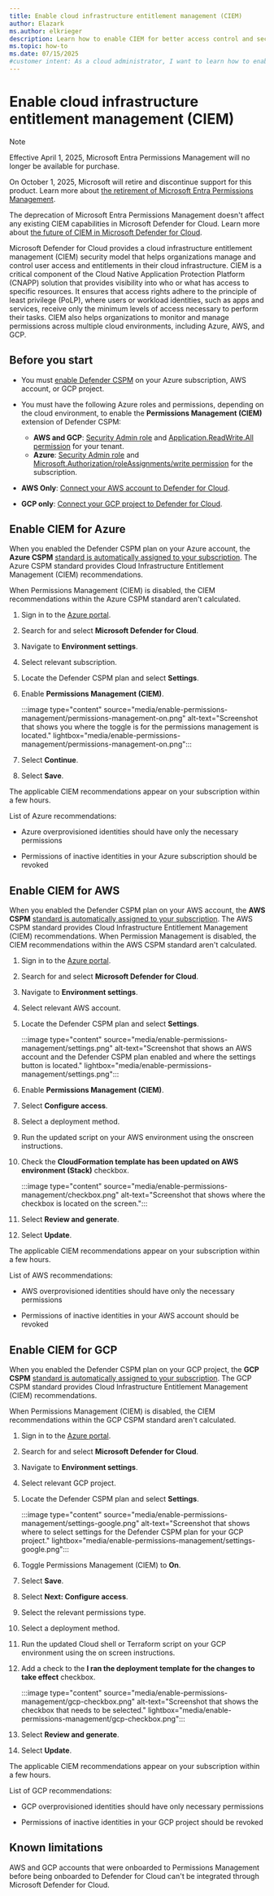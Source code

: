 ```yaml
---
title: Enable cloud infrastructure entitlement management (CIEM)
author: Elazark
ms.author: elkrieger
description: Learn how to enable CIEM for better access control and security in your cloud infrastructure.
ms.topic: how-to
ms.date: 07/15/2025
#customer intent: As a cloud administrator, I want to learn how to enable permissions (CIEM) in order to effectively manage user access and entitlements in my cloud infrastructure.
---
```


# Enable cloud infrastructure entitlement management (CIEM)

> [!NOTE]
> Effective April 1, 2025, Microsoft Entra Permissions Management will no longer be available for purchase.
>
> On October 1, 2025, Microsoft will retire and discontinue support for this product. Learn more about [the retirement of Microsoft Entra Permissions Management](https://aka.ms/mepmretire).
> 
> The deprecation of Microsoft Entra Permissions Management doesn't affect any existing CIEM capabilities in Microsoft Defender for Cloud. Learn more about [the future of CIEM in Microsoft Defender for Cloud](https://aka.ms/mdc-ciem).

Microsoft Defender for Cloud provides a cloud infrastructure entitlement management (CIEM) security model that helps organizations manage and control user access and entitlements in their cloud infrastructure. CIEM is a critical component of the Cloud Native Application Protection Platform (CNAPP) solution that provides visibility into who or what has access to specific resources. It ensures that access rights adhere to the principle of least privilege (PoLP), where users or workload identities, such as apps and services, receive only the minimum levels of access necessary to perform their tasks. CIEM also helps organizations to monitor and manage permissions across multiple cloud environments, including Azure, AWS, and GCP.

## Before you start

- You must [enable Defender CSPM](tutorial-enable-cspm-plan.md) on your Azure subscription, AWS account, or GCP project.

- You must have the following Azure roles and permissions, depending on the cloud environment, to enable the **Permissions Management (CIEM)** extension of Defender CSPM:
  - **AWS and GCP**: [Security Admin role](/azure/role-based-access-control/built-in-roles/security#security-admin) and [Application.ReadWrite.All permission](/graph/permissions-reference#applicationreadwriteall) for your tenant.
  - **Azure**: [Security Admin role](/azure/role-based-access-control/built-in-roles/security#security-admin) and [Microsoft.Authorization/roleAssignments/write permission](/azure/role-based-access-control/permissions/management-and-governance#microsoftauthorization) for the subscription.

- **AWS Only**: [Connect your AWS account to Defender for Cloud](quickstart-onboard-aws.md).

- **GCP only**: [Connect your GCP project to Defender for Cloud](quickstart-onboard-gcp.md).

## Enable CIEM for Azure

When you enabled the Defender CSPM plan on your Azure account, the **Azure CSPM** [standard is automatically assigned to your subscription](concept-regulatory-compliance-standards.md). The Azure CSPM standard provides Cloud Infrastructure Entitlement Management (CIEM) recommendations.

When Permissions Management (CIEM) is disabled, the CIEM recommendations within the Azure CSPM standard aren't calculated.

1. Sign in to the [Azure portal](https://portal.azure.com).

2. Search for and select  **Microsoft Defender for Cloud**.

3. Navigate to **Environment settings**.

4. Select relevant subscription.

5. Locate the Defender CSPM plan and select **Settings**.

6. Enable **Permissions Management (CIEM)**.

    :::image type="content" source="media/enable-permissions-management/permissions-management-on.png" alt-text="Screenshot that shows you where the toggle is for the permissions management is located." lightbox="media/enable-permissions-management/permissions-management-on.png":::

7. Select **Continue**.

8. Select **Save**.

The applicable CIEM recommendations appear on your subscription within a few hours.

List of Azure recommendations:

- Azure overprovisioned identities should have only the necessary permissions

- Permissions of inactive identities in your Azure subscription should be revoked

## Enable CIEM for AWS

When you enabled the Defender CSPM plan on your AWS account, the **AWS CSPM** [standard is automatically assigned to your subscription](concept-regulatory-compliance-standards.md). The AWS CSPM standard provides Cloud Infrastructure Entitlement Management (CIEM) recommendations.
When Permission Management is disabled, the CIEM recommendations within the AWS CSPM standard aren't calculated.

1. Sign in to the [Azure portal](https://portal.azure.com).

1. Search for and select  **Microsoft Defender for Cloud**.

1. Navigate to **Environment settings**.

1. Select relevant AWS account.

1. Locate the Defender CSPM plan and select **Settings**.

    :::image type="content" source="media/enable-permissions-management/settings.png" alt-text="Screenshot that shows an AWS account and the Defender CSPM plan enabled and where the settings button is located." lightbox="media/enable-permissions-management/settings.png":::

1. Enable **Permissions Management (CIEM)**.

1. Select **Configure access**.

1. Select a deployment method.

1. Run the updated script on your AWS environment using the onscreen instructions.

1. Check the **CloudFormation template has been updated on AWS environment (Stack)** checkbox.

    :::image type="content" source="media/enable-permissions-management/checkbox.png" alt-text="Screenshot that shows where the checkbox is located on the screen.":::

1. Select **Review and generate**.

1. Select **Update**.

The applicable CIEM recommendations appear on your subscription within a few hours.

List of AWS recommendations:

- AWS overprovisioned identities should have only the necessary permissions

- Permissions of inactive identities in your AWS account should be revoked

## Enable CIEM for GCP

When you enabled the Defender CSPM plan on your GCP project, the **GCP CSPM** [standard is automatically assigned to your subscription](concept-regulatory-compliance-standards.md). The GCP CSPM standard provides Cloud Infrastructure Entitlement Management (CIEM) recommendations.

When Permissions Management (CIEM) is disabled, the CIEM recommendations within the GCP CSPM standard aren't calculated.

1. Sign in to the [Azure portal](https://portal.azure.com).

1. Search for and select **Microsoft Defender for Cloud**.

1. Navigate to **Environment settings**.

1. Select relevant GCP project.

1. Locate the Defender CSPM plan and select **Settings**.

    :::image type="content" source="media/enable-permissions-management/settings-google.png" alt-text="Screenshot that shows where to select settings for the Defender CSPM plan for your GCP project." lightbox="media/enable-permissions-management/settings-google.png":::

1. Toggle Permissions Management (CIEM) to **On**.

1. Select **Save**.

1. Select **Next: Configure access**.

1. Select the relevant permissions type.

1. Select a deployment method.

1. Run the updated Cloud shell or Terraform script on your GCP environment using the on screen instructions.

1. Add a check to the **I ran the deployment template for the changes to take effect** checkbox.

    :::image type="content" source="media/enable-permissions-management/gcp-checkbox.png" alt-text="Screenshot that shows the checkbox that needs to be selected." lightbox="media/enable-permissions-management/gcp-checkbox.png":::

1. Select **Review and generate**.

1. Select **Update**.

The applicable CIEM recommendations appear on your subscription within a few hours.

List of GCP recommendations:

- GCP overprovisioned identities should have only necessary permissions

- Permissions of inactive identities in your GCP project should be revoked

## Known limitations

AWS and GCP accounts that were onboarded to Permissions Management before being onboarded to Defender for Cloud can't be integrated through Microsoft Defender for Cloud.
